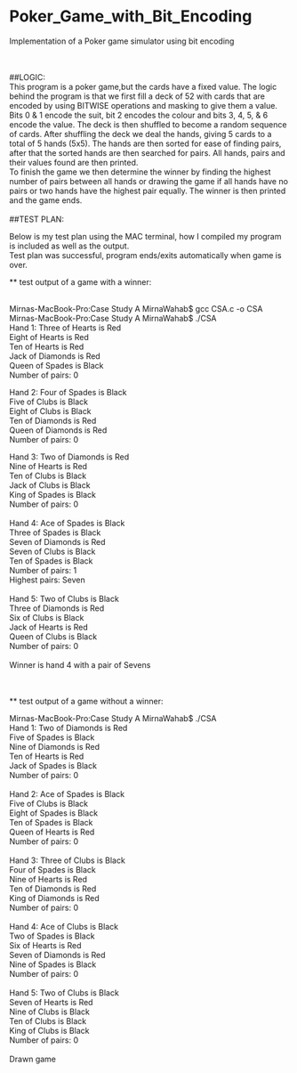 # Poker_Game_with_Bit_Encoding
Implementation of a Poker game simulator using bit encoding <br/><br/>

 <br />
##LOGIC: <br />
This program is a poker game,but the cards have a fixed value.
The logic behind the program is that we first fill a deck of 52 with cards that are encoded by using BITWISE operations and masking to give them a value. Bits 0 & 1 encode the suit, bit 2 encodes the colour and bits 3, 4, 5, & 6 encode the value. The deck is then shuffled to become a random sequence of cards. After shuffling the deck we deal the hands, giving 5 cards to a total of 5 hands (5x5). The hands are then sorted for ease of finding pairs, after that the sorted hands are then searched for pairs. All hands, pairs and their values found are then printed. <br/>
To finish the game we then determine the winner by finding the highest number of pairs between all hands or drawing the game if all hands have no pairs or two hands have the highest pair equally. The winner is then printed and the game ends.
<br/>

 <br />
##TEST PLAN: <br />

Below is my test plan using the MAC terminal, how I compiled my program is included as well as the output. <br />
Test plan was successful, program ends/exits automatically when game is over. <br />

** test output of a game with a winner: <br /> <br />

Mirnas-MacBook-Pro:Case Study A MirnaWahab$ gcc CSA.c -o CSA <br/>
Mirnas-MacBook-Pro:Case Study A MirnaWahab$ ./CSA <br/>
Hand 1:	Three of Hearts is Red <br/>
	Eight of Hearts is Red <br/>
	Ten of Hearts is Red <br/>
	Jack of Diamonds is Red <br/>
	Queen of Spades is Black <br/>
Number of pairs: 0 <br/>

Hand 2:	Four of Spades is Black <br/>
	Five of Clubs is Black <br/>
	Eight of Clubs is Black <br/>
	Ten of Diamonds is Red <br/>
	Queen of Diamonds is Red <br/>
Number of pairs: 0 <br/>

Hand 3:	Two of Diamonds is Red <br/>
	Nine of Hearts is Red <br/>
	Ten of Clubs is Black <br/>
	Jack of Clubs is Black <br/>
	King of Spades is Black <br/>
Number of pairs: 0 <br/>
 <br/>
Hand 4:	Ace of Spades is Black <br/>
	Three of Spades is Black <br/>
	Seven of Diamonds is Red <br/>
	Seven of Clubs is Black <br/>
	Ten of Spades is Black <br/>
Number of pairs: 1 <br/>
Highest pairs: Seven <br/>
 <br/>
Hand 5:	Two of Clubs is Black <br/>
	Three of Diamonds is Red <br/>
	Six of Clubs is Black <br/>
	Jack of Hearts is Red <br/>
 	Queen of Clubs is Black <br/>
Number of pairs: 0 <br/>
 <br/>
Winner is hand 4 with a pair of Sevens <br/>
 <br/> <br/>

** test output of a game without a winner: <br/> 

Mirnas-MacBook-Pro:Case Study A MirnaWahab$ ./CSA <br/>
Hand 1:	Two of Diamonds is Red <br/>
	Five of Spades is Black <br/>
	Nine of Diamonds is Red <br/>
	Ten of Hearts is Red <br/>
	Jack of Spades is Black <br/>
Number of pairs: 0 <br/>
 <br/>
Hand 2:	Ace of Spades is Black <br/>
	Five of Clubs is Black <br/>
	Eight of Spades is Black <br/>
	Ten of Spades is Black <br/>
	Queen of Hearts is Red <br/>
Number of pairs: 0 <br/>
 <br/>
Hand 3:	Three of Clubs is Black <br/>
	Four of Spades is Black <br/>
	Nine of Hearts is Red <br/>
	Ten of Diamonds is Red <br/>
	King of Diamonds is Red <br/>
Number of pairs: 0 <br/>
 <br/>
Hand 4:	Ace of Clubs is Black <br/>
	Two of Spades is Black <br/>
	Six of Hearts is Red <br/>
	Seven of Diamonds is Red <br/>
	Nine of Spades is Black <br/>
Number of pairs: 0 <br/>
 <br/>
Hand 5:	Two of Clubs is Black <br/>
	Seven of Hearts is Red <br/>
	Nine of Clubs is Black <br/>
	Ten of Clubs is Black <br/>
	King of Clubs is Black <br/>
Number of pairs: 0 <br/>
 <br/>
Drawn game <br/>

